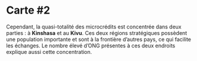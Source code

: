 Carte #2
========

Cependant, la quasi-totalité des microcrédits est concentrée dans deux parties : à **Kinshasa** et au **Kivu**.
Ces deux régions stratégiques possèdent une population importante et sont à la frontière d’autres pays, ce qui facilite les échanges. Le nombre élevé d’ONG présentes à ces deux endroits explique aussi cette concentration.
